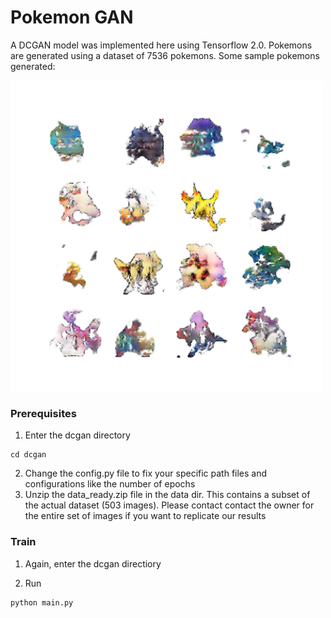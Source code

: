 # **Pokemon GAN**

A DCGAN model was implemented here using Tensorflow 2.0. Pokemons are generated using a dataset of 7536 pokemons. Some sample pokemons generated:

<a href="url"><img src="dcgan/results/epoch_049.png" align="center" height="500" width="500" ></a>

### **Prerequisites**

1. Enter the dcgan directory

```
cd dcgan
```

2. Change the config.py file to fix your specific path files and configurations like the number of epochs
3. Unzip the data_ready.zip file in the data dir. This contains a subset of the actual dataset (503 images). Please contact contact the owner for the entire set of images if you want to replicate our results

### **Train**

1. Again, enter the dcgan directiory

2. Run

```
python main.py
```
